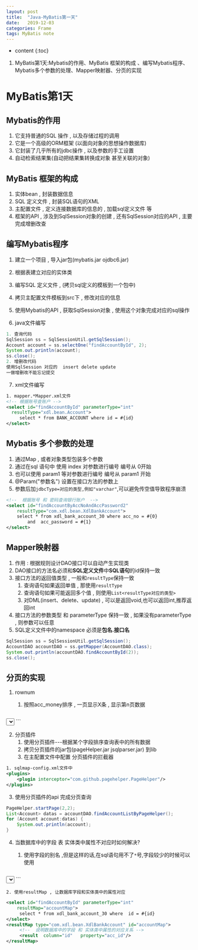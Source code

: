 ```yaml
---
layout: post
title:  "Java-MyBatis第一天"
date:   2019-12-03
categories: Frame
tags: MyBatis note
---
```


* content
{:toc}

1. MyBatis第1天:Mybatis的作用、MyBatis 框架的构成 、编写Mybatis程序、Mybatis多个参数的处理、Mapper映射器、分页的实现 










# MyBatis第1天
## Mybatis的作用 
1. 它支持普通的SQL 操作 , 以及存储过程的调用 
2. 它是一个高级的ORM框架 (以面向对象的思想操作数据库)
3. 它封装了几乎所有的jdbc操作 , 以及参数的手工设置 
4. 自动检索结果集(自动把结果集转换成对象 甚至关联的对象)  

## MyBatis 框架的构成 
1. 实体bean , 封装数据信息 
2. SQL 定义文件 , 封装SQL语句的XML
3. 主配置文件 , 定义连接数据库的信息的 , 加载sql定义文件 等
4. 框架的API , 涉及到SqlSession对象的创建 , 还有SqlSession对应的API , 主要完成增删改查

## 编写Mybatis程序 
1. 建立一个项目 , 导入jar包(mybatis.jar ojdbc6.jar) 
2. 根据表建立对应的实体类  
3. 编写SQL 定义文件 , (拷贝sql定义的模板到一个包中)
4. 拷贝主配置文件模板到src下 , 修改对应的信息 
5. 使用Mybatis的API , 获取SqlSession对象 , 使用这个对象完成对应的sql操作

6. java文件编写

```java
1. 查询代码
SqlSession ss = SqlSessionUtil.getSqlSession();
Account account = ss.selectOne("findAccountById", 2);
System.out.println(account);
ss.close();
2. 增删改代码
使用SqlSession 对应的  insert delete update 
一做增删改不能忘记提交 
```

7. xml文件编写

```xml
1. mapper.*Mapper.xml文件
<!-- 根据账号查账户 -->    
<select id="findAccountById" parameterType="int" 
  resultType="xdl.bean.Account">
     select * from BANK_ACCOUNT where id = #{id}
</select>
```

## Mybatis 多个参数的处理 
1. 通过Map , 或者对象类型包装多个参数 
2. 通过在sql 语句中 使用 index 对参数进行编号  编号从 0开始 
3. 也可以使用 param1  等对参数进行编号 编号从 param1 开始  
4. @Param("参数名") 设置在接口方法的参数上
5. 参数后加`jdbcType=对应的类型,例如"varchar"`,可以避免传空值导致程序崩溃

```xml
<!--  根据账号 和 密码查询银行账户  -->
<select id="findAccountByAccNoAndAccPassword2" 
    resultType="com.xdl.bean.XdlBankAccount">
    select * from xdl_bank_account_30 where acc_no = #{0} 
        and  acc_password = #{1}    
</select>
```

## Mapper映射器
1. 作用 : 根据规则设计DAO接口可以自动产生实现类 
2. DAO接口的方法名必须和**SQL定义文件**中**SQL语句**的id保持一致 
3. 接口方法的返回值类型 , 一般和`resultType`保持一致
    1. 查询语句如果返回单值 , 那使用`resultType` 
    2. 查询语句如果可能返回多个值 , 则使用`List<resultType对应的类型>`
    3. 对DML(insert、delete、update) , 可以是返回void,也可以返回int,推荐返回int
4. 接口方法的参数类型 和 parameterType 保持一致 , 如果没有parameterType , 则参数可以任意 
5. SQL定义文件中的namespace 必须是**包名.接口名**    

```java
SqlSession ss = SqlSessionUtil.getSqlSession();
AccountDAO accountDAO = ss.getMapper(AccountDAO.class);
System.out.println(accountDAO.findAccountById(2));
ss.close();
```

## 分页的实现 
1. rownum
    1. 按照acc_money排序 , 一页显示X条 , 显示第n页数据

    ```xml
<select id="findAccountListByPageInfo"
    resultType="xdl.bean.Account">
    select * from (
        select rownum r,t.* from
            (select * from BANK_ACCOUNT order by ACC_MONEY) t
        where rownum &lt; #{pageSize}*#{pageNumber}+1)
    where r > #{pageSize}*(#{pageNumber}-1)
</select>
    ```

2. 分页插件
    1. 使用分页插件---根据某个字段排序查询表中的所有数据
    2. 拷贝分页插件的jar包(pageHelper.jar  jsqlparser.jar) 到lib  
    3. 在主配置文件中配置 分页插件的拦截器  

```xml
1. sqlmap-config.xml文件中
<plugins>
    <plugin interceptor="com.github.pagehelper.PageHelper"/>
</plugins>
``` 

3. 使用分页插件的api 完成分页查询 

```java
PageHelper.startPage(2,2);
List<Account> datas = accountDAO.findAccountListByPageHelper();
for (Account account:datas) {
    System.out.println(account);
}
```  

4. 当数据库中的字段 表 实体类中属性不对应时如何解决?
    1. 使用字段的别名 ,但是这样的话,在sql语句用不了`*`号,字段较少的时候可以使用

    ```xml
<select id="findAccountById" parameterType="int" 
      resultType="com.xdl.bean.XdlBankAccount">
     select id acc_id,acc_no,acc_password,acc_money
        from bank_account where  id = #{id}
</select>
    ```
    
    2. 使用resultMap , 让数据库字段和实体类中的属性对应

```xml
<select id="findAccountById" parameterType="int" 
    resultMap="accountMap">
     select * from xdl_bank_account_30 where  id = #{id}
</select>
<resultMap type="com.xdl.bean.XdlBankAccount" id="accountMap">
     <!--  说明数据库中的字段 和 实体类中属性的对应关系 -->
     <result  column="id"   property="acc_id"/>
</resultMap>
```  





